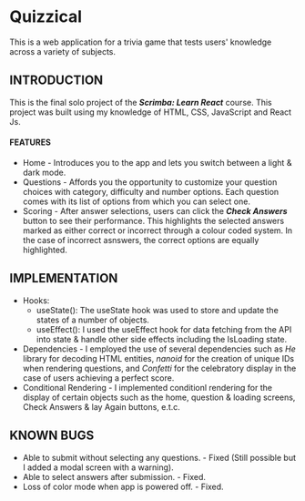 # Quizzical
 This is a web application for a trivia game that tests users' knowledge across a variety of subjects. 
 
 ## INTRODUCTION
 This is the final solo project of the __*Scrimba: Learn React*__ course. 
 This project was built using my knowledge of HTML, CSS, JavaScript and React Js.
 
 #### FEATURES
 * Home - Introduces you to the app and lets you switch between a light & dark mode.
 * Questions -  Affords you the opportunity to customize your question choices with category, difficulty and number options. 
 Each question comes with its list of options from which you can select one.
 * Scoring - After answer selections, users can click the __*Check Answers*__ button to see their performance. This highlights
 the selected answers marked as either correct or incorrect through a colour coded system. In the case of incorrect asnswers, the
 correct options are equally highlighted.
 
 
 ## IMPLEMENTATION
 * Hooks:
    - useState(): The useState hook was used to store and update the states of a number of objects. 
    - useEffect(): I used the useEffect hook for data fetching from the API into state & handle other side effects including 
 the IsLoading state.
 * Dependencies - I employed the use of several dependencies such as *He* library for decoding HTML entities, *nanoid* for the 
 creation of unique IDs when rendering questions, and *Confetti* for the celebratory display in the case of users achieving a 
 perfect score.
 * Conditional Rendering - I implemented conditionl rendering for the display of certain objects such as the home, question & loading screens, 
 Check Answers & lay Again buttons, e.t.c.
 
 ## KNOWN BUGS
 * Able to submit without selecting any questions. - Fixed (Still possible but I added a modal screen with a warning).
 * Able to select answers after submission. - Fixed.
 * Loss of color mode when app is powered off. - Fixed.
 
 
